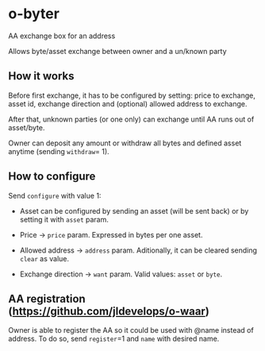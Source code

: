 # o-byter
AA exchange box for an address

Allows byte/asset exchange between owner and a un/known party

## How it works
Before first exchange, it has to be configured by setting: price to exchange, asset id, exchange direction and (optional) allowed address to exchange.

After that, unknown parties (or one only) can exchange until AA runs out of asset/byte.

Owner can deposit any amount or withdraw all bytes and defined asset anytime (sending `withdraw`= 1).

## How to configure
Send `configure` with value 1:

- Asset can be configured by sending an asset (will be sent back) or by setting it with `asset` param.

- Price -> `price` param. Expressed in bytes per one asset.

- Allowed address -> `address` param. Aditionally, it can be cleared sending `clear` as value.

- Exchange direction -> `want` param. Valid values: `asset` or `byte`.

## AA registration (https://github.com/jldevelops/o-waar)
Owner is able to register the AA so it could be used with @name instead of address.
To do so, send `register`=1 and `name` with desired name.
